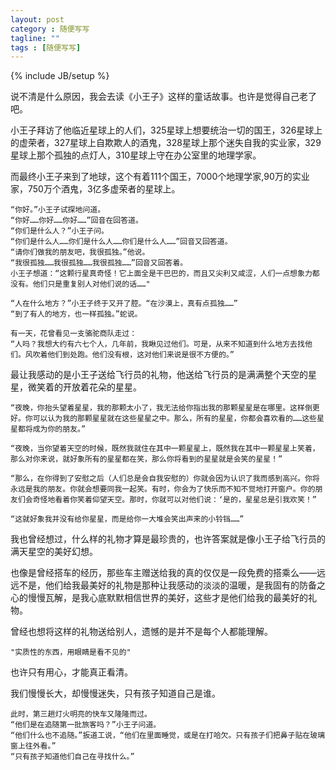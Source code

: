 ```yaml
---
layout: post
category : 随便写写
tagline: ""
tags : [随便写写]
---
```

{% include JB/setup %}


说不清是什么原因，我会去读《小王子》这样的童话故事。也许是觉得自己老了吧。

小王子拜访了他临近星球上的人们，325星球上想要统治一切的国王，326星球上的虚荣者，327星球上自欺欺人的酒鬼，328星球上那个迷失自我的实业家，329星球上那个孤独的点灯人，310星球上守在办公室里的地理学家。

而最终小王子来到了地球，这个有着111个国王，7000个地理学家,90万的实业家，750万个酒鬼，3亿多虚荣者的星球上。

    “你好。”小王子试探地问道。
    “你好……你好……你好……”回音在回答道。
    “你们是什么人？”小王子问。
    “你们是什么人……你们是什么人……你们是什么人……”回音又回答道。
    “请你们做我的朋友吧，我很孤独。”他说。
    “我很孤独……我很孤独……我很孤独……”回音又回答着。
    小王子想道：“这颗行星真奇怪！它上面全是干巴巴的，而且又尖利又咸涩，人们一点想象力都没有。他们只是重复别人对他们说的话……"

    “人在什么地方？”小王子终于又开了腔。“在沙漠上，真有点孤独……”
    “到了有人的地方，也一样孤独。”蛇说。

    有一天，花曾看见一支骆驼商队走过：
    “人吗？我想大约有六七个人，几年前，我瞅见过他们。可是，从来不知道到什么地方去找他们。风吹着他们到处跑。他们没有根，这对他们来说是很不方便的。”


最让我感动的是小王子送给飞行员的礼物，他送给飞行员的是满满整个天空的星星，微笑着的开放着花朵的星星。

    “夜晚，你抬头望着星星，我的那颗太小了，我无法给你指出我的那颗星星是在哪里。这样倒更好。你可以认为我的那颗星星就在这些星星之中。那么，所有的星星，你都会喜欢看的……这些星星都将成为你的朋友。”

    “夜晚，当你望着天空的时候，既然我就住在其中一颗星星上，既然我在其中一颗星星上笑着，那么对你来说，就好象所有的星星都在笑，那么你将看到的星星就是会笑的星星！”

    “那么，在你得到了安慰之后（人们总是会自我安慰的）你就会因为认识了我而感到高兴。你将永远是我的朋友。你就会想要同我一起笑。有时，你会为了快乐而不知不觉地打开窗户。你的朋友们会奇怪地看着你笑着仰望天空。那时，你就可以对他们说：‘是的，星星总是引我欢笑！”

    “这就好象我并没有给你星星，而是给你一大堆会笑出声来的小铃铛……”

我也曾经想过，什么样的礼物才算是最珍贵的，也许答案就是像小王子给飞行员的满天星空的美好幻想。

也像是曾经搭车的经历，那些车主赠送给我的真的仅仅是一段免费的搭乘么——远远不是，他们给我最美好的礼物是那种让我感动的淡淡的温暖，是我固有的防备之心的慢慢瓦解，是我心底默默相信世界的美好，这些才是他们给我的最美好的礼物。

曾经也想将这样的礼物送给别人，遗憾的是并不是每个人都能理解。

    "实质性的东西，用眼睛是看不见的"
    
也许只有用心，才能真正看清。


我们慢慢长大，却慢慢迷失，只有孩子知道自己是谁。

    此时，第三趟灯火明亮的快车又隆隆而过。
    “他们是在追随第一批旅客吗？”小王子问道。
    “他们什么也不追随。”扳道工说，“他们在里面睡觉，或是在打哈欠。只有孩子们把鼻子贴在玻璃窗上往外看。”
    “只有孩子知道他们自己在寻找什么。” 
